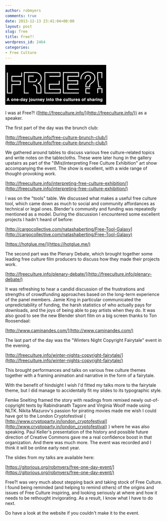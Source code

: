 ```yaml
---
author: robmyers
comments: true
date: 2013-12-13 23:41:04+00:00
layout: post
slug: free
title: Free?!
wordpress_id: 2464
categories:
- Free Culture
---
```


![FREE?!](/assets/2013/12/FREE_logo_web_small.png)

I was at Free?! ([http://freeculture.info/](http://freeculture.info/)) as a speaker.

The first part of the day was the brunch club:

[http://freeculture.info/free-culture-brunch-club/](http://freeculture.info/free-culture-brunch-club/)

We gathered around tables to discuss various free culture-related topics and write notes on the tablecloths. These were later hung in the gallery upstairs as part of the "(Mis)Interpreting Free Culture Exhibition" art show accompanying the event. The show is excellent, with a wide range of thought-provoking work.

[http://freeculture.info/interpreting-free-culture-exhibition/](http://freeculture.info/interpreting-free-culture-exhibition/)

I was on the "tools" table. We discussed what makes a useful free culture tool, which came down as much to social and community affordances as technical or legal ones. Blender's community and funding was repeatedly mentioned as a model. During the discussion I encountered some excellent projects I hadn't heard of before:

[http://cargocollective.com/natashaberting/Free-Tool-Galaxy](http://cargocollective.com/natashaberting/Free-Tool-Galaxy)

[https://hotglue.me/](https://hotglue.me/)

The second part was the Plenary Debate, which brought together some leading free culture film producers to discuss how they made their projects work.

[http://freeculture.info/plenary-debate/](http://freeculture.info/plenary-debate/)

It was refreshing to hear a candid discussion of the frustrations and strengths of crowdfunding approaches based on the long-term experience of the panel members. Jamie King in particular communicated the unpredictability of funding, the harsh statistics of who actually pays for downloads, and the joys of being able to pay artists when they do.
It was also good to see the new Blender short film on a big screen thanks to Ton Roosendaal:

[http://www.caminandes.com/](http://www.caminandes.com/)

The last part of the day was the "Winters Night Copyright Fairytale" event in the evening.

[http://freeculture.info/winter-nights-copyright-fairytale/](http://freeculture.info/winter-nights-copyright-fairytale/)

This brought performances and talks on various free culture themes together with a framing animation and narrative in the form of a fairytale.

With the benefit of hindsight I wish I'd fitted my talks more to the fairytale theme, but I did manage to accidentally fit my slides to its typographic style. 

Femke Snelting framed the story with readings from remixed newly out-of-copyright texts by Rabindranath Tagore and Virginia Woolf made using NLTK. Nikita Mazurov's passion for pirating movies made me wish I could have got to the London Cryptofestival (
[http://www.cryptoparty.in/london_cryptofestival](http://www.cryptoparty.in/london_cryptofestival) ) where he was also speaking. Paul Keller's presentation of the history and possible future direction of Creative Commons gave me a real confidence boost in that organization. And there was much more. The event was recorded and I think it will be online early next year.

The slides from my talks are available here:

[https://gitorious.org/robmyers/free-one-day-event/](https://gitorious.org/robmyers/free-one-day-event/)

Free?! was very much about stepping back and taking stock of Free Culture. I found being reminded (and helping to remind others) of the origins and issues of Free Culture inspiring, and looking seriously at where and how it needs to be rethought invigorating. As a result, I know what I have to do next.

Do have a look at the website if you couldn't make it to the event.
